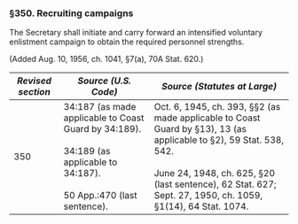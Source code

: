 ### §350. Recruiting campaigns ###

The Secretary shall initiate and carry forward an intensified voluntary enlistment campaign to obtain the required personnel strengths.

(Added Aug. 10, 1956, ch. 1041, §7(a), 70A Stat. 620.)

|*Revised section*|                                                         *Source (U.S. Code)*                                                         |                                                                                                      *Source (Statutes at Large)*                                                                                                      |
|-----------------|--------------------------------------------------------------------------------------------------------------------------------------|----------------------------------------------------------------------------------------------------------------------------------------------------------------------------------------------------------------------------------------|
|       350       |34:187 (as made applicable to Coast Guard by 34:189).<br/><br/>34:189 (as applicable to 34:187).<br/><br/>50 App.:470 (last sentence).|Oct. 6, 1945, ch. 393, §§2 (as made applicable to Coast Guard by §13), 13 (as applicable to §2), 59 Stat. 538, 542.<br/><br/>June 24, 1948, ch. 625, §20 (last sentence), 62 Stat. 627; Sept. 27, 1950, ch. 1059, §1(14), 64 Stat. 1074.|